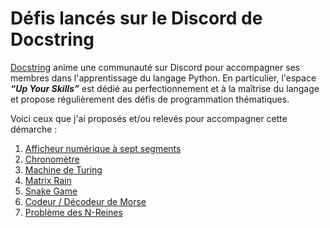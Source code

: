 # Défis lancés sur le Discord de Docstring

[Docstring][docstring] anime une communauté sur Discord pour accompagner ses membres dans l'apprentissage du langage Python. En particulier, l'espace _**“Up Your Skills”**_ est dédié au perfectionnement et à la maîtrise du langage et propose régulièrement des défis de programmation thématiques.

Voici ceux que j'ai proposés et/ou relevés pour accompagner cette démarche :

1. [Afficheur numérique à sept segments][7-segment]
1. [Chronomètre][stopwatch]
1. [Machine de Turing][turing-machine]
1. [Matrix Rain][matrix-rain]
1. [Snake Game][snake-curses]
1. [Codeur / Décodeur de Morse][morse-codec]
1. [Problème des N-Reines][n-queens]


[docstring]:      https://www.docstring.fr
[7-segment]:      https://github.com/steph-d3v/7-segment
[stopwatch]:      https://github.com/steph-d3v/stopwatch
[turing-machine]: https://github.com/steph-d3v/turing-machine
[matrix-rain]:    https://github.com/steph-d3v/matrix-rain
[snake-curses]:   https://github.com/steph-d3v/snake-with-curses
[morse-codec]:    https://github.com/steph-d3v/morse-codec
[n-queens]:       https://github.com/steph-d3v/n-queens

